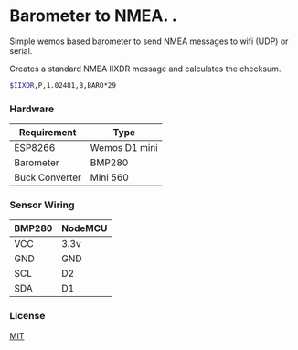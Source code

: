 
# Barometer to NMEA. . 

Simple wemos based barometer to send NMEA messages to wifi (UDP) or serial.

Creates a standard NMEA IIXDR message and calculates the checksum.
```bash
$IIXDR,P,1.02481,B,BARO*29
```

### Hardware

| Requirement           | Type |
| ----------------- | -----------------|
| ESP8266 | Wemos D1 mini | 
| Barometer | BMP280 |
| Buck Converter | Mini 560 |

### Sensor Wiring

| BMP280 | NodeMCU |
| ------ | ------ |
| VCC | 3.3v |
| GND | GND |
| SCL | D2 |
| SDA | D1|


### License

[MIT](https://choosealicense.com/licenses/mit/)

